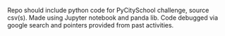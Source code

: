 Repo should include python code for PyCitySchool challenge, source csv(s). Made using Jupyter notebook and panda lib. Code debugged via google search and pointers provided from past activities.

